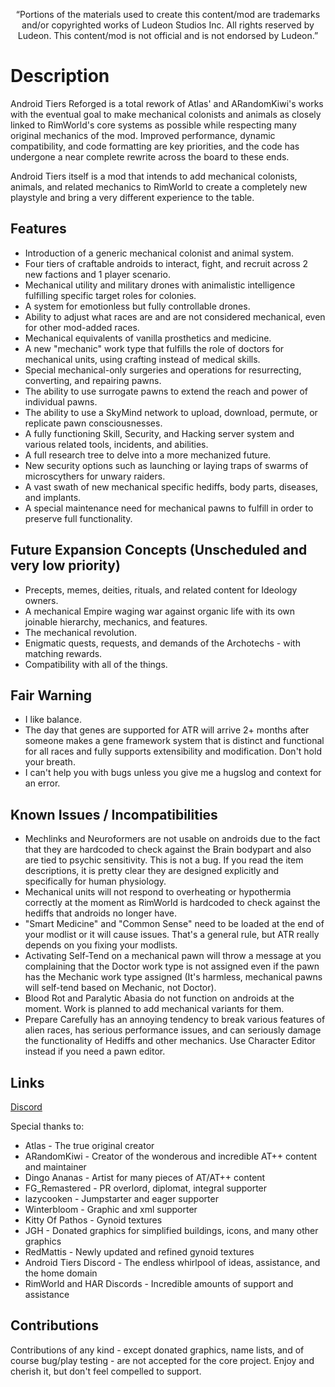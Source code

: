 <p align="center">
	“Portions of the materials used to create this content/mod are trademarks and/or copyrighted works of Ludeon Studios Inc. All rights reserved by Ludeon. This content/mod is not official and is not endorsed by Ludeon.”
</p>

# Description
Android Tiers Reforged is a total rework of Atlas' and ARandomKiwi's works with the eventual goal to make mechanical colonists and animals as closely linked to RimWorld's core systems as possible while respecting many original mechanics of the mod. Improved performance, dynamic compatibility, and code formatting are key priorities, and the code has undergone a near complete rewrite across the board to these ends.

Android Tiers itself is a mod that intends to add mechanical colonists, animals, and related mechanics to RimWorld to create a completely new playstyle and bring a very different experience to the table.

## Features
* Introduction of a generic mechanical colonist and animal system.
* Four tiers of craftable androids to interact, fight, and recruit across 2 new factions and 1 player scenario.
* Mechanical utility and military drones with animalistic intelligence fulfilling specific target roles for colonies.
* A system for emotionless but fully controllable drones.
* Ability to adjust what races are and are not considered mechanical, even for other mod-added races.
* Mechanical equivalents of vanilla prosthetics and medicine.
* A new "mechanic" work type that fulfills the role of doctors for mechanical units, using crafting instead of medical skills.
* Special mechanical-only surgeries and operations for resurrecting, converting, and repairing pawns.
* The ability to use surrogate pawns to extend the reach and power of individual pawns.
* The ability to use a SkyMind network to upload, download, permute, or replicate pawn consciousnesses.
* A fully functioning Skill, Security, and Hacking server system and various related tools, incidents, and abilities.
* A full research tree to delve into a more mechanized future.
* New security options such as launching or laying traps of swarms of microscythers for unwary raiders.
* A vast swath of new mechanical specific hediffs, body parts, diseases, and implants.
* A special maintenance need for mechanical pawns to fulfill in order to preserve full functionality.

## Future Expansion Concepts (Unscheduled and very low priority)
* Precepts, memes, deities, rituals, and related content for Ideology owners.
* A mechanical Empire waging war against organic life with its own joinable hierarchy, mechanics, and features.
* The mechanical revolution.
* Enigmatic quests, requests, and demands of the Archotechs - with matching rewards.
* Compatibility with all of the things.

## Fair Warning
* I like balance.
* The day that genes are supported for ATR will arrive 2+ months after someone makes a gene framework system that is distinct and functional for all races and fully supports extensibility and modification. Don't hold your breath.
* I can't help you with bugs unless you give me a hugslog and context for an error.

## Known Issues / Incompatibilities
- Mechlinks and Neuroformers are not usable on androids due to the fact that they are hardcoded to check against the Brain bodypart and also are tied to psychic sensitivity. This is not a bug. If you read the item descriptions, it is pretty clear they are designed explicitly and specifically for human physiology.
- Mechanical units will not respond to overheating or hypothermia correctly at the moment as RimWorld is hardcoded to check against the hediffs that androids no longer have.
- "Smart Medicine" and "Common Sense" need to be loaded at the end of your modlist or it will cause issues. That's a general rule, but ATR really depends on you fixing your modlists.
- Activating Self-Tend on a mechanical pawn will throw a message at you complaining that the Doctor work type is not assigned even if the pawn has the Mechanic work type assigned (It's harmless, mechanical pawns will self-tend based on Mechanic, not Doctor).
- Blood Rot and Paralytic Abasia do not function on androids at the moment. Work is planned to add mechanical variants for them.
- Prepare Carefully has an annoying tendency to break various features of alien races, has serious performance issues, and can seriously damage the functionality of Hediffs and other mechanics. Use Character Editor instead if you need a pawn editor.

## Links
[Discord](https://discord.gg/udNCpbkABT)

Special thanks to:
* Atlas - The true original creator
* ARandomKiwi - Creator of the wonderous and incredible AT++ content and maintainer
* Dingo Ananas - Artist for many pieces of AT/AT++ content
* FG_Remastered - PR overlord, diplomat, integral supporter
* lazycooken - Jumpstarter and eager supporter
* Winterbloom - Graphic and xml supporter
* Kitty Of Pathos - Gynoid textures
* JGH - Donated graphics for simplified buildings, icons, and many other graphics
* RedMattis - Newly updated and refined gynoid textures
* Android Tiers Discord - The endless whirlpool of ideas, assistance, and the home domain
* RimWorld and HAR Discords - Incredible amounts of support and assistance

## Contributions

Contributions of any kind - except donated graphics, name lists, and of course bug/play testing - are not accepted for the core project. Enjoy and cherish it, but don't feel compelled to support.
